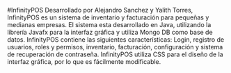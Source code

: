 #InfinityPOS
Desarrollado por Alejandro Sanchez y Yalith Torres, InfinityPOS es un sistema de inventario y facturación para pequeñas y medianas empresas. El sistema esta desarrollado en Java, utilizando la librería Javafx para la interfaz gráfica y utiliza Mongo DB como base de datos. 
InfinityPOS contiene las siguientes características:
Login, registro de usuarios, roles y permisos, inventario, facturación, configuración y sistema de recuperación de contraseña.
InfinityPOS utiliza CSS para el diseño de la interfaz gráfica, por lo que es fácilmente modificable.